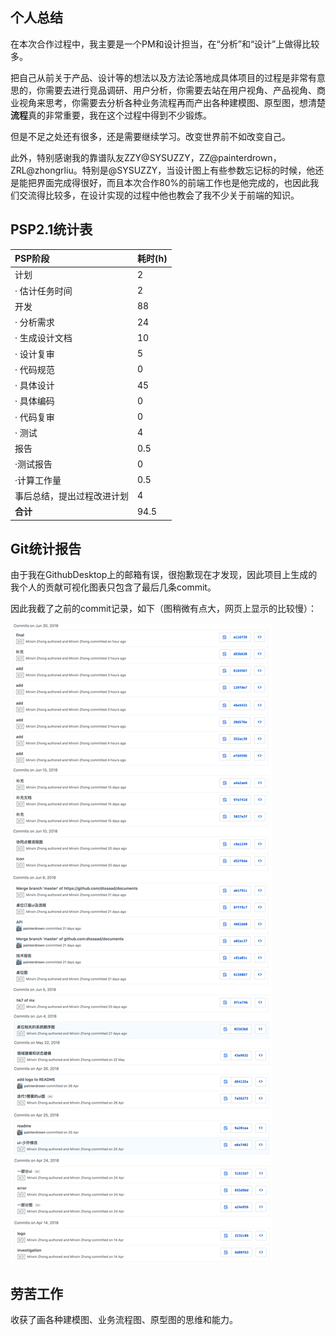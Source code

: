 ## 个人总结

在本次合作过程中，我主要是一个PM和设计担当，在“分析”和“设计”上做得比较多。

把自己从前关于产品、设计等的想法以及方法论落地成具体项目的过程是非常有意思的，你需要去进行竞品调研、用户分析，你需要去站在用户视角、产品视角、商业视角来思考，你需要去分析各种业务流程再而产出各种建模图、原型图，想清楚**流程**真的非常重要，我在这个过程中得到不少锻炼。

但是不足之处还有很多，还是需要继续学习。改变世界前不如改变自己。

此外，特别感谢我的靠谱队友ZZY@SYSUZZY，ZZ@painterdrown，ZRL@zhongrliu。特别是@SYSUZZY，当设计图上有些参数忘记标的时候，他还是能把界面完成得很好，而且本次合作80%的前端工作也是他完成的，也因此我们交流得比较多，在设计实现的过程中他也教会了我不少关于前端的知识。

## PSP2.1统计表

| PSP阶段                    | 耗时(h) |
| :------------------------- | :------ |
| 计划                       | 2       |
| · 估计任务时间             | 2       |
| 开发                       | 88      |
| · 分析需求                 | 24      |
| · 生成设计文档             | 10      |
| · 设计复审                 | 5       |
| · 代码规范                 | 0       |
| · 具体设计                 | 45      |
| · 具体编码                 | 0       |
| · 代码复审                 | 0       |
| · 测试                     | 4       |
| 报告                       | 0.5     |
| ·测试报告                  | 0       |
| ·计算工作量                | 0.5     |
| 事后总结，提出过程改进计划 | 4       |
| **合计**                   | 94.5    |

## Git统计报告

由于我在GithubDesktop上的邮箱有误，很抱歉现在才发现，因此项目上生成的我个人的贡献可视化图表只包含了最后几条commit。

因此我截了之前的commit记录，如下（图稍微有点大，网页上显示的比较慢）：

![](zmx_git.png)

## 劳苦工作

收获了画各种建模图、业务流程图、原型图的思维和能力。